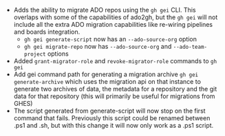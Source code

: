 - Adds the ability to migrate ADO repos using the `gh gei` CLI. This overlaps with some of the capabilities of ado2gh, but the `gh gei` will not include all the extra ADO migration capabilities like re-wiring pipelines and boards integration.
    - `gh gei generate-script` now has an `--ado-source-org` option
    - `gh gei migrate-repo` now has `--ado-source-org` and `--ado-team-project` options
- Added `grant-migrator-role` and `revoke-migrator-role` commands to `gh gei`
- Add gei command path for generating a migration archive `gh gei generate-archive` which uses the migration api on that instance to generate two archives of data, the metadata for a repository and the git data for that repository (this will primarily be useful for migrations from GHES)
- The script generated from generate-script will now stop on the first command that fails. Previously this script could be renamed between .ps1 and .sh, but with this change it will now only work as a .ps1 script.